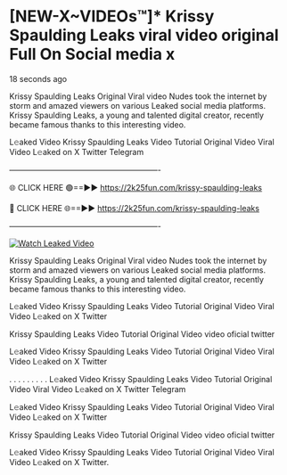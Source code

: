 # [NEW-X~VIDEOs™]* Krissy Spaulding Leaks viral video original Full On Social media x

18 seconds ago

Krissy Spaulding Leaks Original Viral video Nudes took the internet by storm and amazed viewers on various Leaked social media platforms. Krissy Spaulding Leaks, a young and talented digital creator, recently became famous thanks to this interesting video.

L𝚎aked Video Krissy Spaulding Leaks Video Tutorial Original Video Viral Video L𝚎aked on X Twitter Telegram

———————————————————-

🌐 CLICK HERE 🟢==►► https://2k25fun.com/krissy-spaulding-leaks

🔴 CLICK HERE 🌐==►► https://2k25fun.com/krissy-spaulding-leaks

———————————————————-

[![Watch Leaked Video](https://miro.medium.com/v2/resize:fit:828/format:webp/1*cilzJN44JGOrTw9NJCrNHA.gif "Watch Leaked Video")](https://2k25fun.com/krissy-spaulding-leaks)

Krissy Spaulding Leaks Original Viral video Nudes took the internet by storm and amazed viewers on various Leaked social media platforms. Krissy Spaulding Leaks, a young and talented digital creator, recently became famous thanks to this interesting video.

L𝚎aked Video Krissy Spaulding Leaks Video Tutorial Original Video Viral Video L𝚎aked on X Twitter

Krissy Spaulding Leaks Video Tutorial Original Video video oficial twitter

L𝚎aked Video Krissy Spaulding Leaks Video Tutorial Original Video Viral Video L𝚎aked on X Twitter

. . . . . . . . . L𝚎aked Video Krissy Spaulding Leaks Video Tutorial Original Video Viral Video L𝚎aked on X Twitter Telegram

L𝚎aked Video Krissy Spaulding Leaks Video Tutorial Original Video Viral Video L𝚎aked on X Twitter

Krissy Spaulding Leaks Video Tutorial Original Video video oficial twitter

L𝚎aked Video Krissy Spaulding Leaks Video Tutorial Original Video Viral Video L𝚎aked on X Twitter.
